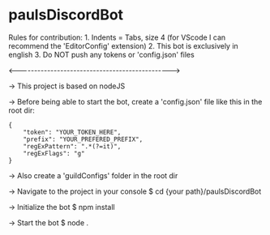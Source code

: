 # paulsDiscordBot

Rules for contribution:
	1. Indents = Tabs, size 4 (for VScode I can recommend the 'EditorConfig' extension)
	2. This bot is exclusively in english
	3. Do NOT push any tokens or 'config.json' files 

<----------------------------------------------->

-> This project is based on nodeJS

-> 	Before being able to start the bot,
	create a 'config.json' file like this in the root dir:

	{
		"token": "YOUR_TOKEN_HERE",
		"prefix": "YOUR_PREFERED_PREFIX",
		"regExPattern": ".*(?=it)",
		"regExFlags": "g"
	}

-> Also create a 'guildConfigs' folder in the root dir

-> Navigate to the project in your console
$ cd {your path}/paulsDiscordBot

-> Initialize the bot
$ npm install

-> Start the bot
$ node .